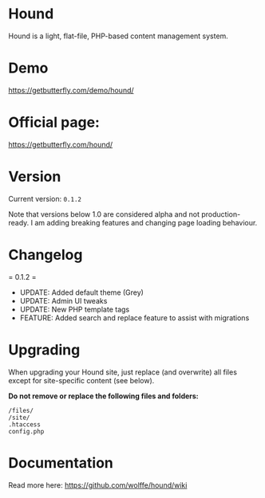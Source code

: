 # Hound
Hound is a light, flat-file, PHP-based content management system.

# Demo
https://getbutterfly.com/demo/hound/

# Official page:
https://getbutterfly.com/hound/

# Version
Current version: `0.1.2`

Note that versions below 1.0 are considered alpha and not production-ready. I am adding breaking features and changing page loading behaviour.

# Changelog

= 0.1.2 =

* UPDATE: Added default theme (Grey)
* UPDATE: Admin UI tweaks
* UPDATE: New PHP template tags
* FEATURE: Added search and replace feature to assist with migrations

# Upgrading
When upgrading your Hound site, just replace (and overwrite) all files except for site-specific content (see below).

**Do not remove or replace the following files and folders:**

```
/files/
/site/
.htaccess
config.php
```

# Documentation
Read more here:
https://github.com/wolffe/hound/wiki